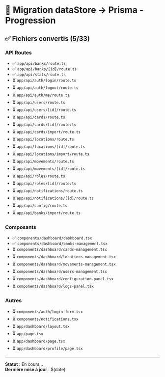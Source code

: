 # 🔄 Migration dataStore → Prisma - Progression

## ✅ Fichiers convertis (5/33)

### API Routes
- ✅ `app/api/banks/route.ts`
- ✅ `app/api/banks/[id]/route.ts`
- ✅ `app/api/stats/route.ts`
- ⏳ `app/api/auth/login/route.ts`
- ⏳ `app/api/auth/logout/route.ts`
- ⏳ `app/api/auth/me/route.ts`
- ⏳ `app/api/users/route.ts`
- ⏳ `app/api/users/[id]/route.ts`
- ⏳ `app/api/cards/route.ts`
- ⏳ `app/api/cards/[id]/route.ts`
- ⏳ `app/api/cards/import/route.ts`
- ⏳ `app/api/locations/route.ts`
- ⏳ `app/api/locations/[id]/route.ts`
- ⏳ `app/api/locations/import/route.ts`
- ⏳ `app/api/movements/route.ts`
- ⏳ `app/api/movements/[id]/route.ts`
- ⏳ `app/api/roles/route.ts`
- ⏳ `app/api/roles/[id]/route.ts`
- ⏳ `app/api/notifications/route.ts`
- ⏳ `app/api/notifications/[id]/route.ts`
- ⏳ `app/api/config/route.ts`
- ⏳ `app/api/banks/import/route.ts`

### Composants
- ✅ `components/dashboard/dashboard.tsx`
- ✅ `components/dashboard/banks-management.tsx`
- ⏳ `components/dashboard/cards-management.tsx`
- ⏳ `components/dashboard/locations-management.tsx`
- ⏳ `components/dashboard/movements-management.tsx`
- ⏳ `components/dashboard/users-management.tsx`
- ⏳ `components/dashboard/configuration-panel.tsx`
- ⏳ `components/dashboard/logs-panel.tsx`

### Autres
- ⏳ `components/auth/login-form.tsx`
- ⏳ `components/notifications.tsx`
- ⏳ `app/dashboard/layout.tsx`
- ⏳ `app/page.tsx`
- ⏳ `app/dashboard/page.tsx`
- ⏳ `app/dashboard/profile/page.tsx`

---

**Statut** : En cours...  
**Dernière mise à jour** : $(date)
